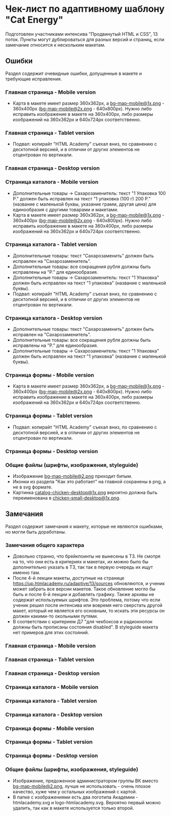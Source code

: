 # Чек-лист по адаптивному шаблону "Cat Energy"
Подготовлен участниками интенсива "Продвинутый HTML и CSS", 13 поток.
Пункты могут дублироваться для разных версий и страниц, если замечание относится к нескольким макетам.


## Ошибки
Раздел содержит очевидные ошибки, допущенные в макете и требующие исправления.


### Главная страница - Mobile version

* Карта в макете имеет размер 360х362px, а bg-map-mobile@1x.png - 360х400px (bg-map-mobile@2x.png - 640x800px). Нужно либо исправить изображение в макете на 360x400px, либо размеры изображений на 360х362px и 640x724px соответственно.

### Главная страница - Tablet version

* Подвал: копирайт "HTML Academy" съехал вниз, по сравнению с десктопной версией, и в отличии от других элементов не отцентрован по вертикали.

### Главная страница - Desktop version


### Страница каталога - Mobile version

* Дополнительные товары -> Сахарозаменитель: текст "1 Упаковка 100 Р." должен быть исправлен на текст "1 упаковка (100 г) 200 Р." (название с маленькой буквы, указание грамм, другая цена) для единообразия с другими товарами и макетами.
* Карта в макете имеет размер 360х362px, а bg-map-mobile@1x.png - 360х400px (bg-map-mobile@2x.png - 640x800px). Нужно либо исправить изображение в макете на 360x400px, либо размеры изображений на 360х362px и 640x724px соответственно.

### Страница каталога - Tablet version

* Дополнительные товары: текст "Сахарозаменить" должен быть исправлен на "Сахарозаменитель".
* Дополнительные товары: все сокращения рубля должны быть исправлены на "Р." для единообразия.
* Дополнительные товары -> Сахарозаменитель: текст "1 Упаковка" должен быть исправлен на текст "1 упаковка" (название с маленькой буквы).
* Подвал: копирайт "HTML Academy" съехал вниз, по сравнению с десктопной версией, и в отличии от других элементов не отцентрован по вертикали.

### Страница каталога - Desktop version

* Дополнительные товары: текст "Сахарозаменить" должен быть исправлен на "Сахарозаменитель".
* Дополнительные товары: все сокращения рубля должны быть исправлены на "Р." для единообразия.
* Дополнительные товары -> Сахарозаменитель: текст "1 Упаковка" должен быть исправлен на текст "1 упаковка" (название с маленькой буквы).

### Страница формы - Mobile version

* Карта в макете имеет размер 360х362px, а bg-map-mobile@1x.png - 360х400px (bg-map-mobile@2x.png - 640x800px). Нужно либо исправить изображение в макете на 360x400px, либо размеры изображений на 360х362px и 640x724px соответственно.

### Страница формы - Tablet version

* Подвал: копирайт "HTML Academy" съехал вниз, по сравнению с десктопной версией, и в отличии от других элементов не отцентрован по вертикали.

### Страница формы - Desktop version


### Общие файлы (шрифты, изображения, styleguide)

* Изображение bg-map-mobile@2.png приходит битым.
* Иконки из раздела "Как это работает" на главной сохранены в png, а не в svg формате.
* Картинка catalog-chicken-desktop@1x.png вероятно должна быть переименована в chicken-small-desktop@1x.png.


## Замечания
Раздел содержит замечания к макету, которые не являются ошибками, но могли быть доработаны.

### Замечания общего характера

* Довольно странно, что брейкпоинты не вынесены в ТЗ. Не смотря на то, что они есть в критериях и макетах, их можно было бы дополнительно указать в ТЗ, так так в первую очередь их ищут именно там.
* После 4-й лекции макеты, доступные на странице https://up.htmlacademy.ru/adaptive/13/sources обновляются, и ученик может забрать все версии макетов. Такое обновление могло бы быть и после 6-й лекции и добавлять графику. Также архивы не содержат используемых шрифтов. Это проблема, потому что если ученик решил после интенсива или вовремя него сверстать другой макет, который не является его основным, то искать эти ресурсы он должен какими-то окольными путями.
* В соответствии с критерием Д7 "для чекбоксов и радиокнопок должны быть прописаны состояния disabled". В styleguide макета нет примеров для этих состояний.

### Главная страница - Mobile version

### Главная страница - Tablet version

### Главная страница - Desktop version


### Страница каталога - Mobile version

### Страница каталога - Tablet version

### Страница каталога - Desktop version


### Страница формы - Mobile version

### Страница формы - Tablet version

### Страница формы - Desktop version


### Общие файлы (шрифты, изображения, styleguide)

* Изображение, предоженное администратором группы ВК вместо bg-map-mobile@2.png, лучше не использовать - очень плохое качество, хуже чем у остальных изображений с картой.
* В папке с изображениями есть два логотипа Академии - htmlacademy.svg и logo-htmlacademy.svg. Вероятно первый можно удалить, так как в макете используется только второй.